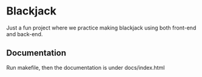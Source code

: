 # Blackjack
Just a fun project where we practice making blackjack using both front-end and back-end.


## Documentation
Run makefile, then the documentation is under docs/index.html